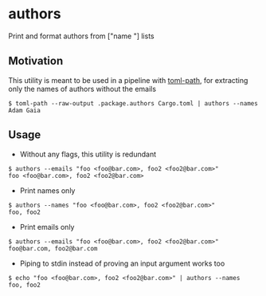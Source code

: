 # authors

Print and format authors from ["name <email>"] lists

## Motivation
This utility is meant to be used in a pipeline with [toml-path](https://github.com/adam-gaia/toml-path),
for extracting only the names of authors without the emails
```ignore
$ toml-path --raw-output .package.authors Cargo.toml | authors --names
Adam Gaia
```

## Usage
- Without any flags, this utility is redundant
```console
$ authors --emails "foo <foo@bar.com>, foo2 <foo2@bar.com>"
foo <foo@bar.com>, foo2 <foo2@bar.com>
```

- Print names only
```console
$ authors --names "foo <foo@bar.com>, foo2 <foo2@bar.com>"
foo, foo2
```

- Print emails only
```console
$ authors --emails "foo <foo@bar.com>, foo2 <foo2@bar.com>"
foo@bar.com, foo2@bar.com
```

- Piping to stdin instead of proving an input argument works too
```ignore
$ echo "foo <foo@bar.com>, foo2 <foo2@bar.com>" | authors --names
foo, foo2
```
